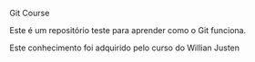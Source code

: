 Git Course

Este é um repositório teste para aprender como o Git funciona.

Este conhecimento foi adquirido pelo curso do Willian Justen
